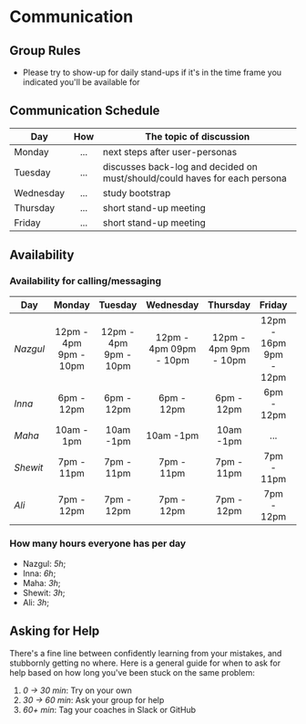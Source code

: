 # Communication

## Group Rules

<!-- any general rules you'd like to set for your group? -->

- Please try to show-up for daily stand-ups if it's in the time frame you
  indicated you'll be available for

## Communication Schedule

| Day       | How | The topic of discussion                                                    |
| --------- | :-: | -------------------------------------------------------------------------- |
| Monday    | ... | next steps after user-personas                                             |
| Tuesday   | ... | discusses back-log and decided on must/should/could haves for each persona |
| Wednesday | ... | study bootstrap                                                            |
| Thursday  | ... | short stand-up meeting                                                     |
| Friday    | ... | short stand-up meeting                                                     |

<!-- ## Communication Channels

how often will we get in touch on each channel, and what we will discuss there:

- **Issues**:
- **Pull Requests**:
- **GitHub Discussions**: For review
- **Slack/Discord**: Discord
- **Video Calls**: Yes

--- -->

## Availability

### Availability for calling/messaging

| Day      |        Monday         |        Tuesday        |       Wednesday        |       Thursday        |         Friday         |  Saturday  |   Sunday   |
| -------- | :-------------------: | :-------------------: | :--------------------: | :-------------------: | :--------------------: | :--------: | :--------: |
| _Nazgul_ | 12pm - 4pm 9pm - 10pm | 12pm - 4pm 9pm - 10pm | 12pm - 4pm 09pm - 10pm | 12pm - 4pm 9pm - 10pm | 12pm - 16pm 9pm - 12pm | 9pm - 12pm | 11am - 5pm |
| _Inna_   |      6pm - 12pm       |      6pm - 12pm       |       6pm - 12pm       |      6pm - 12pm       |       6pm - 12pm       | 6pm - 12pm | 11am - 5pm |
| _Maha_   |      10am - 1pm       |       10am -1pm       |       10am -1pm        |       10am -1pm       |          ...           | 12pm - 3pm | 11am - 5pm |
| _Shewit_ |      7pm - 11pm       |      7pm - 11pm       |       7pm - 11pm       |      7pm - 11pm       |       7pm - 11pm       | 7pm - 11pm | 8pm - 11pm |
| _Ali_    |      7pm - 12pm       |      7pm - 12pm       |       7pm - 12pm       |      7pm - 12pm       |       7pm - 12pm       | 5pm - 8pm  | 11am - 5pm |

### How many hours everyone has per day

- Nazgul: _5h_;
- Inna: _6h_;
- Maha: _3h_;
- Shewit: _3h_;
- Ali: _3h_;

## Asking for Help

There's a fine line between confidently learning from your mistakes, and
stubbornly getting no where. Here is a general guide for when to ask for help
based on how long you've been stuck on the same problem:

1. _0 -> 30 min_: Try on your own
2. _30 -> 60 min_: Ask your group for help
3. _60+ min_: Tag your coaches in Slack or GitHub
